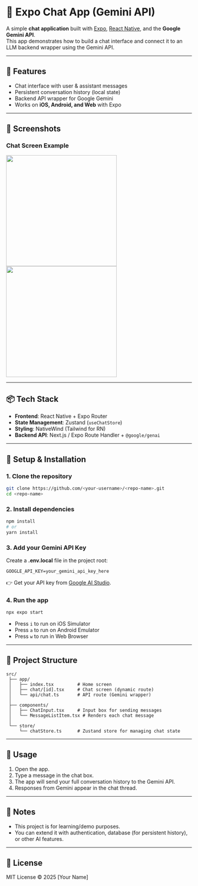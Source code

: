 # 🤖 Expo Chat App (Gemini API)

A simple **chat application** built with [Expo](https://expo.dev/), [React Native](https://reactnative.dev/), and the **Google Gemini API**.  
This app demonstrates how to build a chat interface and connect it to an LLM backend wrapper using the Gemini API.

---

## 🚀 Features
- Chat interface with user & assistant messages  
- Persistent conversation history (local state)  
- Backend API wrapper for Google Gemini  
- Works on **iOS, Android, and Web** with Expo  

---

## 📸 Screenshots

### Chat Screen Example
<img src="./Simulator Screenshot - iPhone 17 - 2025-09-25 at 12.27.15.png" width="300" />
<img src="./Simulator Screenshot - iPhone 17 - 2025-09-25 at 12.27.19.png" width="300" />

---

## 📦 Tech Stack
- **Frontend**: React Native + Expo Router  
- **State Management**: Zustand (`useChatStore`)  
- **Styling**: NativeWind (Tailwind for RN)  
- **Backend API**: Next.js / Expo Route Handler + `@google/genai`  

---

## 🔧 Setup & Installation

### 1. Clone the repository
```bash
git clone https://github.com/<your-username>/<repo-name>.git
cd <repo-name>
```

### 2. Install dependencies
```bash
npm install
# or
yarn install
```

### 3. Add your Gemini API Key
Create a **.env.local** file in the project root:

```env
GOOGLE_API_KEY=your_gemini_api_key_here
```

👉 Get your API key from [Google AI Studio](https://aistudio.google.com/app/apikey).

### 4. Run the app
```bash
npx expo start
```

- Press `i` to run on iOS Simulator  
- Press `a` to run on Android Emulator  
- Press `w` to run in Web Browser  

---

## 📂 Project Structure

```
src/
 ├── app/
 │   ├── index.tsx         # Home screen
 │   ├── chat/[id].tsx     # Chat screen (dynamic route)
 │   └── api/chat.ts       # API route (Gemini wrapper)
 │
 ├── components/
 │   ├── ChatInput.tsx     # Input box for sending messages
 │   └── MessageListItem.tsx # Renders each chat message
 │
 └── store/
     └── chatStore.ts      # Zustand store for managing chat state
```

---

## 📝 Usage
1. Open the app.  
2. Type a message in the chat box.  
3. The app will send your full conversation history to the Gemini API.  
4. Responses from Gemini appear in the chat thread.  

---

## 📌 Notes
- This project is for learning/demo purposes.  
- You can extend it with authentication, database (for persistent history), or other AI features.  

---

## 📜 License
MIT License © 2025 [Your Name]
